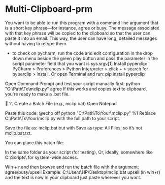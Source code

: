 # Multi-Clipboard-prm
You want to be able to run this program with a command line argument that is a short key phrase—for instance, agree or busy. The message associated with that key phrase will be copied to the clipboard so that the user can paste it into an email. This way, the user can have long, detailed messages without having to retype them.
* to check on pycharm, run the code and edit configuration in the drop down menu beside the green play button and pass the parameter in the script parameter field that you want is sys.srgv[1]
Install pyperclip:
PyCharm > Preferences > Python Interpreter > click + > search for pyperclip > Install.
Or open Terminal and run:
pip install pyperclip

Open Command Prompt and test your script manually first:
python "C:\Path\To\mclip.py" agree
If this works and copies text to clipboard, you're ready to make a .bat file.

📄 2. Create a Batch File (e.g., mclip.bat)
Open Notepad.

Paste this code:
@echo off
python "C:\Path\To\Your\mclip.py" %1
Replace C:\Path\To\Your\mclip.py with the full path to your script.

Save the file as:
mclip.bat
but with Save as type: All Files, so it’s not mclip.bat.txt.

You can place this batch file:

In the same folder as your script (for testing),
Or, ideally, somewhere like C:\Scripts\ for system-wide access.

Win + r and then browse and run the batch file with the argument; agree/busy/upsell
Example: C:\Users\HP\Desktop\mclip.bat upsell (in win+r)
and the text is now in your clipboard just paste wherever you want.
